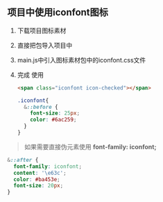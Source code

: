## 项目中使用iconfont图标

1. 下载项目图标素材

2. 直接把包导入项目中

3. main.js中引入图标素材包中的iconfont.css文件

4. 完成 使用

   ```html
   <span class="iconfont icon-checked"></span>
   ```

   ```css
   .iconfont{
     &::before {
       font-size: 25px;
       color: #6ac259;
     }
   }
   ```





> 如果需要直接伪元素使用 **font-family: iconfont;**



```css
&::after {
  font-family: iconfont;
  content: '\e63c';
  color: #ba453e;
  font-size: 20px;
}
```

